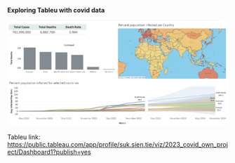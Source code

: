 **Exploring Tableu with covid data**

![tableu-screenshot](proj1/tableu-screenshot.png)

Tableu link: https://public.tableau.com/app/profile/suk.sien.tie/viz/2023_covid_own_project/Dashboard1?publish=yes
